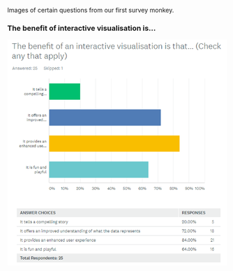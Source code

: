 Images of certain questions from our first survey monkey.

### The benefit of interactive visualisation is...
![image](https://github.com/jess-mw/desk23/blob/main/Documentation/3.%20UX%20Design/Feedback/First%20SurveyMonkey%20Results/BenefitOfInteractiveVisualisation.PNG)
